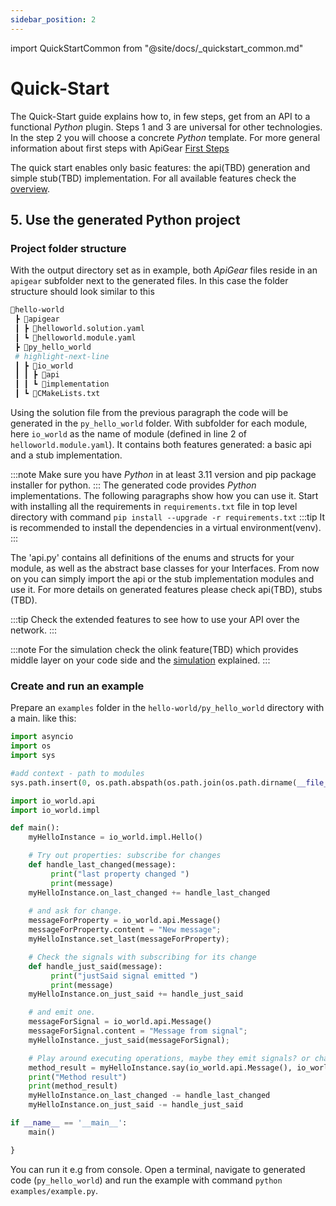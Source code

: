 ```yaml
---
sidebar_position: 2
---
```

import QuickStartCommon from "@site/docs/_quickstart_common.md"

# Quick-Start

The Quick-Start guide explains how to, in few steps, get from an API to a functional *Python* plugin.
Steps 1 and 3 are universal for other technologies. In the step 2 you will choose a concrete *Python* template.
For more general information about first steps with ApiGear [First Steps](/docs/guide/intro)

The quick start enables only basic features: the api(TBD) generation and simple stub(TBD) implementation.
For all available features check the [overview](features/features.md).

<QuickStartCommon />

## 5. Use the generated Python project

### Project folder structure
With the output directory set as in example, both *ApiGear* files reside in an `apigear` subfolder next to the generated files.
In this case the folder structure should look similar to this
```bash
📂hello-world
 ┣ 📂apigear
 ┃ ┣ 📜helloworld.solution.yaml
 ┃ ┗ 📜helloworld.module.yaml
 ┣ 📂py_hello_world
 # highlight-next-line
 ┃ ┣ 📂io_world
 ┃ ┃ ┣ 📂api
 ┃ ┃ ┗ 📂implementation
 ┃ ┗ 📜CMakeLists.txt
```

Using the solution file from the previous paragraph the code will be generated in the `py_hello_world` folder. 
With subfolder for each module, here `io_world` as the name of module (defined in line 2 of `helloworld.module.yaml`).
It contains both features generated: a basic api and a stub implementation.

:::note
Make sure you have *Python* in at least 3.11 version and pip package installer for python. 
:::
The generated code provides *Python* implementations. The following paragraphs show how you can use it.
Start with installing all the requirements in `requirements.txt` file in top level directory with command
`pip install --upgrade -r requirements.txt`
:::tip
It is recommended to install the dependencies in a virtual environment(venv).
:::

The 'api.py' contains all definitions of the enums and structs for your module, as well as the abstract base classes for your Interfaces.
From now on you can simply import the api or the stub implementation modules and use it.
For more details on generated features please check api(TBD), stubs (TBD). 

:::tip
Check the extended features to see how to use your API over the network.
:::

:::note
For the simulation check the olink feature(TBD) which provides middle layer on your code side and the [simulation](/docs/advanced/simulation/intro) explained.
:::

### Create and run an example

Prepare an `examples` folder in the `hello-world/py_hello_world` directory with a main. like this:
```python
import asyncio
import os
import sys

#add context - path to modules
sys.path.insert(0, os.path.abspath(os.path.join(os.path.dirname(__file__), '../')))

import io_world.api
import io_world.impl

def main():
    myHelloInstance = io_world.impl.Hello()

    # Try out properties: subscribe for changes
    def handle_last_changed(message):
         print("last property changed ")
         print(message)
    myHelloInstance.on_last_changed += handle_last_changed
    
    # and ask for change.
    messageForProperty = io_world.api.Message()
    messageForProperty.content = "New message";
    myHelloInstance.set_last(messageForProperty);

    # Check the signals with subscribing for its change
    def handle_just_said(message):
         print("justSaid signal emitted ")
         print(message)
    myHelloInstance.on_just_said += handle_just_said

    # and emit one.
    messageForSignal = io_world.api.Message()
    messageForSignal.content = "Message from signal";
    myHelloInstance._just_said(messageForSignal);

    # Play around executing operations, maybe they emit signals? or change the properties?
    method_result = myHelloInstance.say(io_world.api.Message(), io_world.api.When.NOW);
    print("Method result")
    print(method_result)
    myHelloInstance.on_last_changed -= handle_last_changed
    myHelloInstance.on_just_said -= handle_just_said

if __name__ == '__main__':
    main()

}
```
You can run it e.g from console. Open a terminal, navigate to generated code (`py_hello_world`) and run the example with command `python examples/example.py`.
